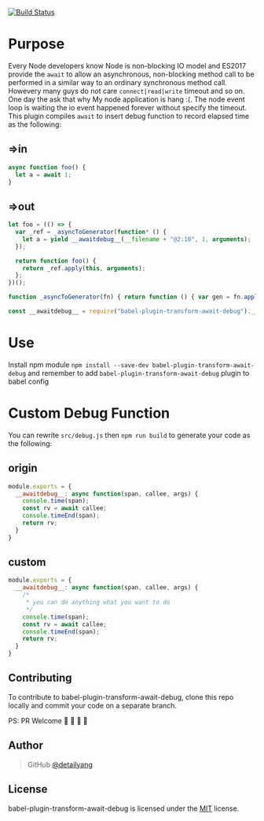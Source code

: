 [![Build Status](https://travis-ci.org/detailyang/babel-plugin-transform-await-debug.svg?branch=master)](https://travis-ci.org/detailyang/babel-plugin-transform-await-debug)

# Purpose

Every Node developers know Node is non-blocking IO model and ES2017 provide the `await`
to allow an asynchronous, non-blocking method call to be performed in a similar way to an ordinary synchronous method call.
Howevery many guys do not care `connect|read|write` timeout and so on. One day the ask that why My node application is hang :(.
The node event loop is waiting the io event happened forever without specify the timeout.
This plugin compiles `await` to insert debug function to record elapsed time as the following:

## =>in

```js
async function foo() {
  let a = await 1;
}
```


## =>out

```js
let foo = (() => {
  var _ref = _asyncToGenerator(function* () {
    let a = yield __awaitdebug__(__filename + "@2:10", 1, arguments);
  });

  return function foo() {
    return _ref.apply(this, arguments);
  };
})();

function _asyncToGenerator(fn) { return function () { var gen = fn.apply(this, arguments); return new Promise(function (resolve, reject) { function step(key, arg) { try { var info = gen[key](arg); var value = info.value; } catch (error) { reject(error); return; } if (info.done) { resolve(value); } else { return Promise.resolve(value).then(function (value) { step("next", value); }, function (err) { step("throw", err); }); } } return step("next"); }); }; }

const __awaitdebug__ = require("babel-plugin-transform-await-debug").__awaitdebug__;
```

# Use

Install npm module `npm install --save-dev babel-plugin-transform-await-debug` and remember to add
`babel-plugin-transform-await-debug` plugin to babel config

# Custom Debug Function

You can rewrite `src/debug.js` then `npm run build` to generate your code as the following:

## origin

```js
module.exports = {
  __awaitdebug__: async function(span, callee, args) {
    console.time(span);
    const rv = await callee;
    console.timeEnd(span);
    return rv;
  }
}
```

## custom

```js
module.exports = {
  __awaitdebug__: async function(span, callee, args) {
    /*
     * you can do anything what you want to do
     */
    console.time(span);
    const rv = await callee;
    console.timeEnd(span);
    return rv;
  }
}
```

Contributing
------------

To contribute to babel-plugin-transform-await-debug, clone this repo locally and commit your code on a separate branch.

PS: PR Welcome :rocket: :rocket: :rocket: :rocket:


Author
------

> GitHub [@detailyang](https://github.com/detailyang)


License
-------
babel-plugin-transform-await-debug is licensed under the [MIT] license.

[MIT]: https://github.com/detailyang/ybw/blob/master/licenses/MIT
